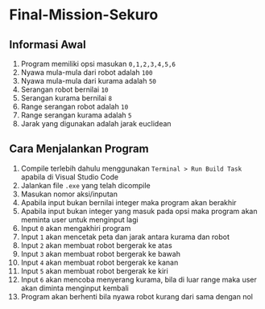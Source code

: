 # Final-Mission-Sekuro
## Informasi Awal
1. Program memiliki opsi masukan `0,1,2,3,4,5,6`
2. Nyawa mula-mula dari robot adalah `100`
3. Nyawa mula-mula dari kurama adalah `50`
4. Serangan robot bernilai `10`
5. Serangan kurama bernilai `8`
6. Range serangan robot adalah `10`
7. Range serangan kurama adalah `5`
8. Jarak yang digunakan adalah jarak euclidean

## Cara Menjalankan Program
1. Compile terlebih dahulu menggunakan `Terminal > Run Build Task` apabila di Visual Studio Code
2. Jalankan file `.exe` yang telah dicompile
3. Masukan nomor aksi/inputan
4. Apabila input bukan bernilai integer maka program akan berakhir
5. Apabila input bukan integer yang masuk pada opsi maka program akan meminta user untuk menginput lagi
6. Input `0` akan mengakhiri program
7. Input `1` akan mencetak peta dan jarak antara kurama dan robot
8. Input `2` akan membuat robot bergerak ke atas
9. Input `3` akan membuat robot bergerak ke bawah
10. Input `4` akan membuat robot bergerak ke kanan
11. Input `5` akan membuat robot bergerak ke kiri
12. Input `6` akan mencoba menyerang kurama, bila di luar range maka user akan diminta menginput kembali
13. Program akan berhenti bila nyawa robot kurang dari sama dengan nol